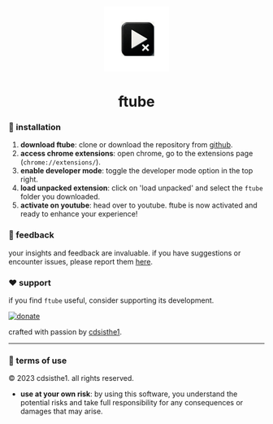 <p align="center">
  <img src="icon128.png" alt="ftube logo">
  <h1 align="center">ftube</h1>
</p>

### 💽 installation

1. **download ftube**: clone or download the repository from [github](https://github.com/cdsisthe1/ftube).
2. **access chrome extensions**: open chrome, go to the extensions page (`chrome://extensions/`).
3. **enable developer mode**: toggle the developer mode option in the top right.
4. **load unpacked extension**: click on 'load unpacked' and select the `ftube` folder you downloaded.
5. **activate on youtube**: head over to youtube. ftube is now activated and ready to enhance your experience!

### 📣 feedback

your insights and feedback are invaluable. if you have suggestions or encounter issues, please report them [here](https://github.com/cdsisthe1/ftube/issues).

### ❤️ support

if you find `ftube` useful, consider supporting its development.

[![donate](https://img.shields.io/badge/donate-paypal-green.svg)](https://www.paypal.com/donate/?hosted_button_id=R92KGPYHPE3JY)

crafted with passion by [cdsisthe1](https://github.com/cdsisthe1).

---

### 📜 terms of use

© 2023 cdsisthe1. all rights reserved.

- **use at your own risk**: by using this software, you understand the potential risks and take full responsibility for any consequences or damages that may arise.

